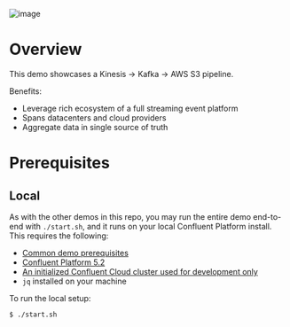 ![image](../images/confluent-logo-300-2.png)

# Overview

This demo showcases a Kinesis -> Kafka -> AWS S3 pipeline.

Benefits:

* Leverage rich ecosystem of a full streaming event platform
* Spans datacenters and cloud providers
* Aggregate data in single source of truth


# Prerequisites

## Local

As with the other demos in this repo, you may run the entire demo end-to-end with `./start.sh`, and it runs on your local Confluent Platform install.  This requires the following:

* [Common demo prerequisites](https://github.com/confluentinc/examples#prerequisites)
* [Confluent Platform 5.2](https://www.confluent.io/download/)
* [An initialized Confluent Cloud cluster used for development only](https://confluent.cloud)
* `jq` installed on your machine

To run the local setup:

```bash
$ ./start.sh
```

